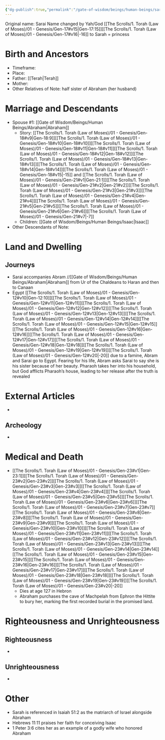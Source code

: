```yaml
---
{"dg-publish":true,"permalink":"/gate-of-wisdom/beings/human-beings/sarah/","tags":["#GateWisdom","#Being","#HumanBeing","#S"]}
---
```


Original name: Sarai
Name changed by Yah/God [[The Scrolls/1. Torah (Law of Moses)/01 - Genesis/Gen-17#v15\|Gen-17:15]][[The Scrolls/1. Torah (Law of Moses)/01 - Genesis/Gen-17#v16\|-16]] to Sarah = princess
# Birth and Ancestors
- Timeframe:
- Place:
- Father: [[Terah\|Terah]]
- Mother:
- Other Relatives of Note: half sister of Abraham (her husband)  

# Marriage and Descendants
- Spouse #1: [[Gate of Wisdom/Beings/Human Beings/Abraham\|Abraham]]
	- Story: [[The Scrolls/1. Torah (Law of Moses)/01 - Genesis/Gen-18#v9\|Gen-18:9]][[The Scrolls/1. Torah (Law of Moses)/01 - Genesis/Gen-18#v10\|Gen-18#v10]][[The Scrolls/1. Torah (Law of Moses)/01 - Genesis/Gen-18#v11\|Gen-18#v11]][[The Scrolls/1. Torah (Law of Moses)/01 - Genesis/Gen-18#v12\|Gen-18#v12]][[The Scrolls/1. Torah (Law of Moses)/01 - Genesis/Gen-18#v13\|Gen-18#v13]][[The Scrolls/1. Torah (Law of Moses)/01 - Genesis/Gen-18#v14\|Gen-18#v14]][[The Scrolls/1. Torah (Law of Moses)/01 - Genesis/Gen-18#v15\|-15]] and [[The Scrolls/1. Torah (Law of Moses)/01 - Genesis/Gen-21#v1\|Gen-21:1]][[The Scrolls/1. Torah (Law of Moses)/01 - Genesis/Gen-21#v2\|Gen-21#v2]][[The Scrolls/1. Torah (Law of Moses)/01 - Genesis/Gen-21#v3\|Gen-21#v3]][[The Scrolls/1. Torah (Law of Moses)/01 - Genesis/Gen-21#v4\|Gen-21#v4]][[The Scrolls/1. Torah (Law of Moses)/01 - Genesis/Gen-21#v5\|Gen-21#v5]][[The Scrolls/1. Torah (Law of Moses)/01 - Genesis/Gen-21#v6\|Gen-21#v6]][[The Scrolls/1. Torah (Law of Moses)/01 - Genesis/Gen-21#v7\|-7]]
	- Children: [[Gate of Wisdom/Beings/Human Beings/Isaac\|Isaac]]
- Other Descendants of Note:  

# Land and Dwelling
## Journeys
- Sarai accompanies Abram //[[Gate of Wisdom/Beings/Human Beings/Abraham\|Abraham]] from Ur of the Chaldeans to Haran and then to Canaan
- Egypt [[The Scrolls/1. Torah (Law of Moses)/01 - Genesis/Gen-12#v10\|Gen-12:10]][[The Scrolls/1. Torah (Law of Moses)/01 - Genesis/Gen-12#v11\|Gen-12#v11]][[The Scrolls/1. Torah (Law of Moses)/01 - Genesis/Gen-12#v12\|Gen-12#v12]][[The Scrolls/1. Torah (Law of Moses)/01 - Genesis/Gen-12#v13\|Gen-12#v13]][[The Scrolls/1. Torah (Law of Moses)/01 - Genesis/Gen-12#v14\|Gen-12#v14]][[The Scrolls/1. Torah (Law of Moses)/01 - Genesis/Gen-12#v15\|Gen-12#v15]][[The Scrolls/1. Torah (Law of Moses)/01 - Genesis/Gen-12#v16\|Gen-12#v16]][[The Scrolls/1. Torah (Law of Moses)/01 - Genesis/Gen-12#v17\|Gen-12#v17]][[The Scrolls/1. Torah (Law of Moses)/01 - Genesis/Gen-12#v18\|Gen-12#v18]][[The Scrolls/1. Torah (Law of Moses)/01 - Genesis/Gen-12#v19\|Gen-12#v19]][[The Scrolls/1. Torah (Law of Moses)/01 - Genesis/Gen-12#v20\|-20]]   due to a famine, Abram and Sarai go to Egypt. Fearing for his life, Abram asks Sarai to say she is his sister because of her beauty. Pharaoh takes her into his household, but God afflicts Pharaoh’s house, leading to her release after the truth is revealed
# External Articles
- 

## Archeology
- 

# Medical and Death
- [[The Scrolls/1. Torah (Law of Moses)/01 - Genesis/Gen-23#v1\|Gen-23:1]][[The Scrolls/1. Torah (Law of Moses)/01 - Genesis/Gen-23#v2\|Gen-23#v2]][[The Scrolls/1. Torah (Law of Moses)/01 - Genesis/Gen-23#v3\|Gen-23#v3]][[The Scrolls/1. Torah (Law of Moses)/01 - Genesis/Gen-23#v4\|Gen-23#v4]][[The Scrolls/1. Torah (Law of Moses)/01 - Genesis/Gen-23#v5\|Gen-23#v5]][[The Scrolls/1. Torah (Law of Moses)/01 - Genesis/Gen-23#v6\|Gen-23#v6]][[The Scrolls/1. Torah (Law of Moses)/01 - Genesis/Gen-23#v7\|Gen-23#v7]][[The Scrolls/1. Torah (Law of Moses)/01 - Genesis/Gen-23#v8\|Gen-23#v8]][[The Scrolls/1. Torah (Law of Moses)/01 - Genesis/Gen-23#v9\|Gen-23#v9]][[The Scrolls/1. Torah (Law of Moses)/01 - Genesis/Gen-23#v10\|Gen-23#v10]][[The Scrolls/1. Torah (Law of Moses)/01 - Genesis/Gen-23#v11\|Gen-23#v11]][[The Scrolls/1. Torah (Law of Moses)/01 - Genesis/Gen-23#v12\|Gen-23#v12]][[The Scrolls/1. Torah (Law of Moses)/01 - Genesis/Gen-23#v13\|Gen-23#v13]][[The Scrolls/1. Torah (Law of Moses)/01 - Genesis/Gen-23#v14\|Gen-23#v14]][[The Scrolls/1. Torah (Law of Moses)/01 - Genesis/Gen-23#v15\|Gen-23#v15]][[The Scrolls/1. Torah (Law of Moses)/01 - Genesis/Gen-23#v16\|Gen-23#v16]][[The Scrolls/1. Torah (Law of Moses)/01 - Genesis/Gen-23#v17\|Gen-23#v17]][[The Scrolls/1. Torah (Law of Moses)/01 - Genesis/Gen-23#v18\|Gen-23#v18]][[The Scrolls/1. Torah (Law of Moses)/01 - Genesis/Gen-23#v19\|Gen-23#v19]][[The Scrolls/1. Torah (Law of Moses)/01 - Genesis/Gen-23#v20\|-20]]
	- Dies at age 127 in Hebron
	- Abraham purchases the cave of Machpelah from Ephron the Hittite to bury her, marking the first recorded burial in the promised land.

# Righteousness and Unrighteousness
## Righteousness
- 

## Unrighteousness
- 

# Other
- Sarah is referenced in Isaiah 51:2 as the matriarch of Israel alongside Abraham 
- Hebrews 11:11 praises her faith for conceiving Isaac
- 1 Peter 3:6 cites her as an example of a godly wife who honored Abraham
